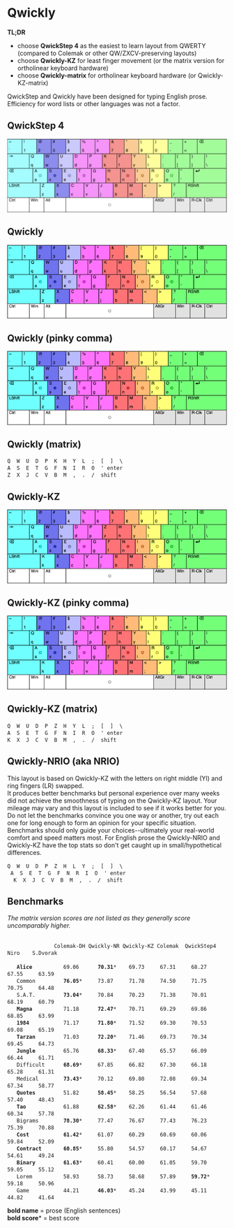 # Qwickly

**TL;DR**
- choose **QwickStep 4** as the easiest to learn layout from QWERTY (compared to Colemak or other QW/ZXCV-preserving layouts)
- choose **Qwickly-KZ** for least finger movement (or the matrix version for ortholinear keyboard hardware)
- choose **Qwickly-matrix** for ortholinear keyboard hardware (or Qwickly-KZ-matrix)

QwickStep and Qwickly have been designed for typing English prose. Efficiency for word lists or other languages was not a factor.

## QwickStep 4
![QwickStep 4 layout](https://github.com/qwickly-org/QwickSteps/blob/master/QwickStep4.png)

## Qwickly
![Qwickly layout](https://github.com/qwickly-org/Qwickly/blob/master/Qwickly.png)

## Qwickly (pinky comma)
![Qwickly (pinky comma) layout](https://github.com/qwickly-org/Qwickly/blob/master/Qwickly-comma.png)

## Qwickly (matrix)
```
Q  W  U  D  P  K  H  Y  L  ;  [  ]  \
A  S  E  T  G  F  N  I  R  O  ' enter
Z  X  J  C  V  B  M  ,  .  /  shift
```

## Qwickly-KZ
![Qwickly-KZ layout](https://github.com/qwickly-org/Qwickly/blob/master/Qwickly-KZ.png)

## Qwickly-KZ (pinky comma)
![Qwickly-KZ layout](https://github.com/qwickly-org/Qwickly/blob/master/Qwickly-KZ-comma.png)

## Qwickly-KZ (matrix)
```
Q  W  U  D  P  Z  H  Y  L  ;  [  ]  \
A  S  E  T  G  F  N  I  R  O  ' enter
K  X  J  C  V  B  M  ,  .  /  shift
```

## Qwickly-NRIO (aka NRIO)

This layout is based on Qwickly-KZ with the letters on right middle (YI) and ring fingers (LR) swapped.<br/>
It produces better benchmarks but personal experience over many weeks did not achieve the smoothness of typing on the Qwickly-KZ layout. Your mileage may vary and this layout is included to see if it works better for you. Do not let the benchmarks convince you one way or another, try out each one for long enough to form an opinion for your specific situation. Benchmarks should only guide your choices--ultimately your real-world comfort and speed matters most. For English prose the Qwickly-NRIO and Qwickly-KZ have the top stats so don't get caught up in small/hypothetical differences.

```
Q  W  U  D  P  Z  H  L  Y  ;  [  ]  \
 A  S  E  T  G  F  N  R  I  O  ' enter
  K  X  J  C  V  B  M  ,  .  /  shift
```

## Benchmarks

*The matrix version scores are not listed as they generally score uncomparably higher.*

<pre><code>
               Colemak-DH Qwickly-NR Qwickly-KZ Colemak  QwickStep4  Niro    S.Dvorak

   <b>Alice</b>          69.06      <b>70.31</b>*    69.73     67.31     68.27     67.55     63.59
   Common         <b>76.05</b>*     73.87     71.78     74.50     71.75     70.75     64.48
   S.A.T.         <b>73.04</b>*     70.84     70.23     71.38     70.01     68.19     60.79
   <b>Magna</b>          71.18      <b>72.47</b>*    70.71     69.29     69.86     68.85     63.99
   <b>1984</b>           71.17      <b>71.80</b>*    71.52     69.30     70.53     69.08     65.19
   <b>Tarzan</b>         71.03      <b>72.20</b>*    71.46     69.73     70.34     69.45     64.73
   <b>Jungle</b>         65.76      <b>68.33</b>*    67.40     65.57     66.09     66.44     61.71
   Difficult      <b>68.69</b>*     67.85     66.82     67.30     66.18     65.28     61.31
   Medical        <b>73.43</b>*     70.12     69.80     72.08     69.34     67.34     58.77
   <b>Quotes</b>         51.82      <b>58.45</b>*    58.25     56.54     57.68     57.40     48.43
   <b>Tao</b>            61.88      <b>62.58</b>*    62.26     61.44     61.46     60.34     57.78
   Bigrams        <b>78.30</b>*     77.47     76.67     77.43     76.23     75.39     70.88
   <b>Cost</b>           <b>61.42</b>*     61.07     60.29     60.69     60.06     59.84     52.09
   <b>Contract</b>       <b>60.85</b>*     55.80     54.57     60.17     54.67     54.61     49.24
   <b>Binary</b>         <b>61.63</b>*     60.41     60.00     61.05     59.70     59.05     55.12
   Lorem          58.93      58.73     58.68     57.89     <b>59.72</b>*    59.18     50.96
   Game           44.21      <b>46.03</b>*    45.24     43.99     45.11     44.82     41.64
</code></pre>

**bold name** = prose (English sentences)<br/>
**bold score*** = best score
